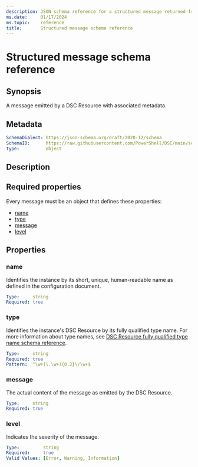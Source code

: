 ```yaml
---
description: JSON schema reference for a structured message returned from a 'dsc config' command.
ms.date:     01/17/2024
ms.topic:    reference
title:       Structured message schema reference
---
```


# Structured message schema reference

## Synopsis

A message emitted by a DSC Resource with associated metadata.

## Metadata

```yaml
SchemaDialect: https://json-schema.org/draft/2020-12/schema
SchemaID:      https://raw.githubusercontent.com/PowerShell/DSC/main/schemas/2024/04/definitions/message.json
Type:          object
```

## Description

## Required properties

Every message must be an object that defines these properties:

- [name](#name)
- [type](#type)
- [message](#message)
- [level](#level)

## Properties

### name

Identifies the instance by its short, unique, human-readable name as defined in the configuration
document.

```yaml
Type:     string
Required: true
```

### type

Identifies the instance's DSC Resource by its fully qualified type name. For more information about
type names, see [DSC Resource fully qualified type name schema reference][01].

```yaml
Type:     string
Required: true
Pattern:  ^\w+(\.\w+){0,2}\/\w+$
```

### message

The actual content of the message as emitted by the DSC Resource.

```yaml
Type:     string
Required: true
```

### level

Indicates the severity of the message.

```yaml
Type:         string
Required:     true
Valid Values: [Error, Warning, Information]
```

[01]: resourceType.md
